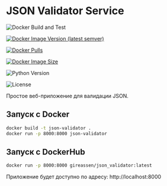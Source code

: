 # JSON Validator Service

![Docker Build and Test](https://github.com/gireassen/json_validator/actions/workflows/docker-build-test.yml/badge.svg)

[![Docker Image Version (latest semver)](https://img.shields.io/docker/v/gireassen/json_validator/latest)](https://hub.docker.com/r/gireassen/json_validator)

[![Docker Pulls](https://img.shields.io/docker/pulls/gireassen/json_validator)](https://hub.docker.com/r/gireassen/json_validator)

[![Docker Image Size](https://img.shields.io/docker/image-size/gireassen/json_validator/latest)](https://hub.docker.com/r/gireassen/json_validator)

![Python Version](https://img.shields.io/badge/python-3.9+-blue.svg)

![License](https://img.shields.io/github/license/gireassen/json_validator)

Простое веб-приложение для валидации JSON.

## Запуск с Docker

```bash
docker build -t json-validator .
docker run -p 8000:8000 json-validator
```

## Запуск с DockerHub
```bash
docker run -p 8000:8000 gireassen/json_validator:latest
```

Приложение будет доступно по адресу: http://localhost:8000